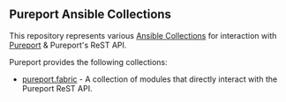 ## Pureport Ansible Collections
This repository represents various [Ansible Collections](https://docs.ansible.com/ansible/latest/user_guide/collections_using.html)
for interaction with [Pureport](https://www.pureport.com/) & Pureport's ReST API.

Pureport provides the following collections:
- [pureport.fabric](/fabric) - A collection of modules that directly interact with the Pureport ReST API.
